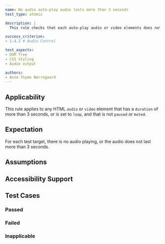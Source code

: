 ```yaml
---
name: No audio auto-play audio lasts more than 3 seconds
test_type: atomic

description: |
  This rule checks that each auto-play audio or video elements does not have any audio that last more than 3 seconds.

success_criterion: 
- 1.4.2 # Audio Control

test_aspects:
- DOM Tree
- CSS Styling
- Audio output

authors:
- Anne Thyme Nørregaard
---
```


## Applicability

This rule applies to any HTML `audio` or `video` element that has a `duration` of more than 3 seconds, or is set to `loop`, and that is not `paused` or `muted`. 

## Expectation

For each test target, there is no audio playing, or the audio does not last more than 3 seconds.
 
## Assumptions

## Accessibility Support

## Test Cases

### Passed

### Failed

### Inapplicable
